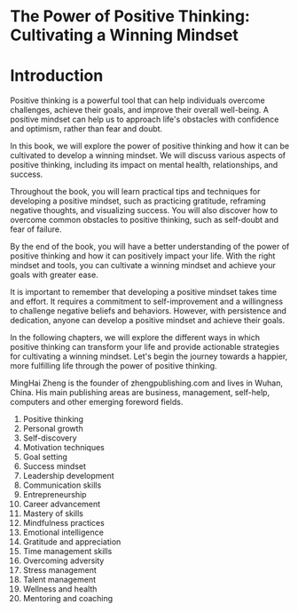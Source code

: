# The Power of Positive Thinking: Cultivating a Winning Mindset

# Introduction

Positive thinking is a powerful tool that can help individuals overcome challenges, achieve their goals, and improve their overall well-being. A positive mindset can help us to approach life's obstacles with confidence and optimism, rather than fear and doubt.

In this book, we will explore the power of positive thinking and how it can be cultivated to develop a winning mindset. We will discuss various aspects of positive thinking, including its impact on mental health, relationships, and success.

Throughout the book, you will learn practical tips and techniques for developing a positive mindset, such as practicing gratitude, reframing negative thoughts, and visualizing success. You will also discover how to overcome common obstacles to positive thinking, such as self-doubt and fear of failure.

By the end of the book, you will have a better understanding of the power of positive thinking and how it can positively impact your life. With the right mindset and tools, you can cultivate a winning mindset and achieve your goals with greater ease.

It is important to remember that developing a positive mindset takes time and effort. It requires a commitment to self-improvement and a willingness to challenge negative beliefs and behaviors. However, with persistence and dedication, anyone can develop a positive mindset and achieve their goals.

In the following chapters, we will explore the different ways in which positive thinking can transform your life and provide actionable strategies for cultivating a winning mindset. Let's begin the journey towards a happier, more fulfilling life through the power of positive thinking.

MingHai Zheng is the founder of zhengpublishing.com and lives in Wuhan, China. His main publishing areas are business, management, self-help, computers and other emerging foreword fields.



1. Positive thinking
2. Personal growth
3. Self-discovery
4. Motivation techniques
5. Goal setting
6. Success mindset
7. Leadership development
8. Communication skills
9. Entrepreneurship
10. Career advancement
11. Mastery of skills
12. Mindfulness practices
13. Emotional intelligence
14. Gratitude and appreciation
15. Time management skills
16. Overcoming adversity
17. Stress management
18. Talent management
19. Wellness and health
20. Mentoring and coaching

